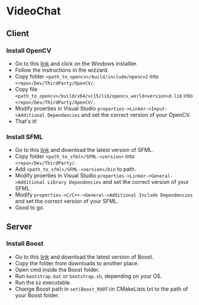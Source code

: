# VideoChat
## Client

### Install OpenCV
* Go to this [link](https://opencv.org/releases/) and click on the Windows installler.
* Follow the instructions in the wizzard.
* Copy folder `<path_to_opencv>/build/include/opencv2` into `<repo>/Dev/ThirdParty/OpenCV/`.
* Copy file `<path_to_opencv>/build/x64/vc15/lib/opencv_world<version>d.lib` into `<repo>/Dev/ThirdParty/OpenCV/`.
* Modify proerties in Visual Studio `properties->Linker->Input->Additional Dependencies` and set the correct version of your OpenCV.
* That's it!

### Install SFML
* Go to this [link](https://www.sfml-dev.org/download.php) and download the latest version of SFML.
* Copy folder `<path_to_sfml>/SFML-<version>` into `<repo>/Dev/ThirdParty/`.
* Add `<path_to_sfml>/SFML-<version>/bin` to path.
* Modify proerties in Visual Studio `properties->Linker->General->Additional Library Dependencies` and set the correct version of your SFML.
* Modify `properties->C/C++->General->Additional Include Dependencies` and set the correct version of your SFML.
* Good to go.

## Server
### Install Boost
* Go to this [link](https://www.boost.org/users/download/) and download the latest version of Boost.
* Copy the folder from downloads to another place.
* Open cmd inside the Boost folder.
* Run `bootstrap.bat` or `bootstrap.sh`, depending on your OS.
* Run the `b2` executable.
* Change Boost path in `set(Boost_ROOT)`in CMakeLists.txt to the path of your Boost folder.